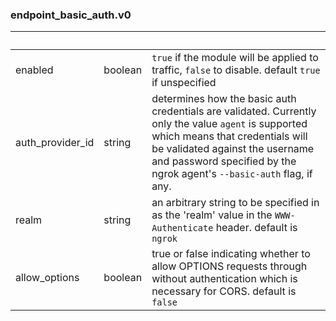 
### endpoint_basic_auth.v0

| &nbsp; | &nbsp; | &nbsp; |
|---|---|---|
| enabled | boolean | `true` if the module will be applied to traffic, `false` to disable. default `true` if unspecified |
| auth_provider_id | string | determines how the basic auth credentials are validated. Currently only the value `agent` is supported which means that credentials will be validated against the username and password specified by the ngrok agent's `--basic-auth` flag, if any. |
| realm | string | an arbitrary string to be specified in as the 'realm' value in the `WWW-Authenticate` header. default is `ngrok` |
| allow_options | boolean | true or false indicating whether to allow OPTIONS requests through without authentication which is necessary for CORS. default is `false` |